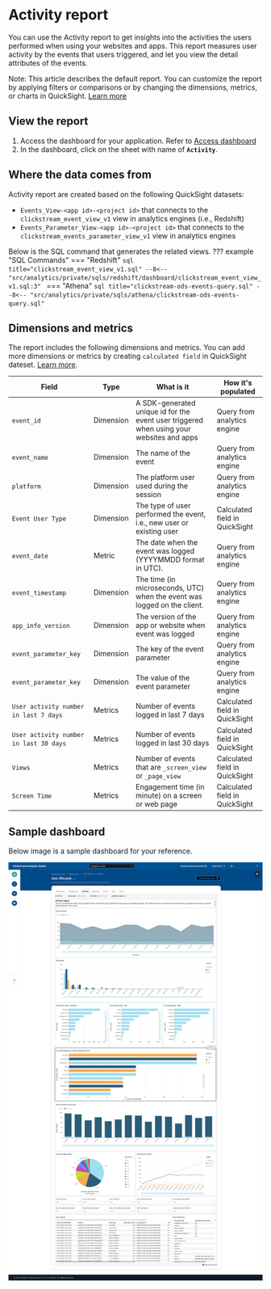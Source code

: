 # Activity report
You can use the Activity report to get insights into the activities the users performed when using your websites and apps. This report measures user activity by the events that users triggered, and let you view the detail attributes of the events.

Note: This article describes the default report. You can customize the report by applying filters or comparisons or by changing the dimensions, metrics, or charts in QuickSight. [Learn more](https://docs.aws.amazon.com/quicksight/latest/user/working-with-visuals.html)


## View the report
1. Access the dashboard for your application. Refer to [Access dashboard](index.md)
2. In the dashboard, click on the sheet with name of **`Activity`**.

## Where the data comes from
Activity report are created based on the following QuickSight datasets:

- `Events_View-<app id>-<project id>` that connects to the `clickstream_event_view_v1` view in analytics engines (i.e., Redshift)
- `Events_Parameter_View-<app id>-<project id>` that connects to the `clickstream_events_parameter_view_v1` view in analytics engines  

Below is the SQL command that generates the related views.
??? example "SQL Commands"
    === "Redshift"
        ```sql title="clickstream_event_view_v1.sql"
        --8<-- "src/analytics/private/sqls/redshift/dashboard/clickstream_event_view_v1.sql:3"
        ```
    === "Athena"
        ```sql title="clickstream-ods-events-query.sql"
        --8<-- "src/analytics/private/sqls/athena/clickstream-ods-events-query.sql"
        ```

## Dimensions and metrics
The report includes the following dimensions and metrics. You can add more dimensions or metrics by creating `calculated field` in QuickSight dateset. [Learn more](https://docs.aws.amazon.com/quicksight/latest/user/adding-a-calculated-field-analysis.html). 

|Field | Type| What is it | How it's populated|
|----------|---|---------|--------------------|
|`event_id`| Dimension | A SDK-generated unique id for the event user triggered when using your websites and apps | Query from analytics engine|
|`event_name`| Dimension |The name of the event  | Query from analytics engine|
|`platform`| Dimension | The platform user used during the session  | Query from analytics engine|
|`Event User Type`| Dimension | The type of user performed the event, i.e., new user or existing user  | Calculated field in QuickSight|
|`event_date`| Metric | The date when the event was logged (YYYYMMDD format in UTC).  | Query from analytics engine|
|`event_timestamp`| Dimension | The time (in microseconds, UTC) when the event was logged on the client. | Query from analytics engine|
|`app_info_version`| Dimension | The version of the app or website when event was logged  | Query from analytics engine|
|`event_parameter_key`| Dimension | The key of the event parameter  | Query from analytics engine|
|`event_parameter_key`| Dimension | The value of the event parameter  | Query from analytics engine|
|`User activity number in last 7 days`| Metrics | Number of events logged in last 7 days  | Calculated field in QuickSight|
|`User activity number in last 30 days`| Metrics | Number of events logged in last 30 days  | Calculated field in QuickSight|
|`Views`| Metrics | Number of events that are `_screen_view` or `_page_view`  | Calculated field in QuickSight|
|`Screen Time`| Metrics | Engagement time (in minute) on a screen or web page  | Calculated field in QuickSight|


## Sample dashboard
Below image is a sample dashboard for your reference.

![dashboard-activity](../../images/analytics/dashboard/activity.png)